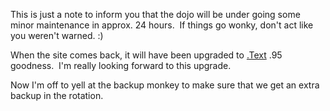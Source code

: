 This is just a note to inform you that the dojo will be under going some
minor maintenance in approx. 24 hours.  If things go wonky, don't act
like you weren't warned. :)

When the site comes back, it will have been upgraded to
[.Text](http://www.scottwater.com/dottext) .95 goodness.  I'm really
looking forward to this upgrade. 

Now I'm off to yell at the backup monkey to make sure that we get an
extra backup in the rotation.
